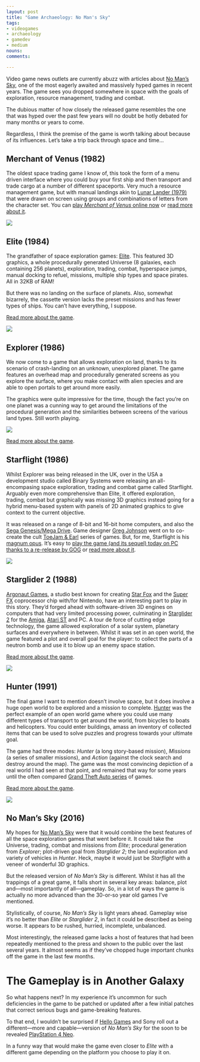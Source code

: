 ```yaml
---
layout: post
title: "Game Archaeology: No Man's Sky"
tags:
- videogames
- archaeology
- gamedev
- medium
nouns:
comments: 

---
```


Video game news outlets are currently abuzz with articles about [No Man’s Sky](https://en.wikipedia.org/wiki/No_Man%27s_Sky), one of the most eagerly awaited and massively hyped games in recent years. The game sees you dropped somewhere in space with the goals of exploration, resource management, trading and combat.

The dubious matter of how closely the released game resembles the one that was hyped over the past few years will no doubt be hotly debated for many months or years to come.

Regardless, I think the premise of the game is worth talking about because of its influences. Let’s take a trip back through space and time...

Merchant of Venus (1982)
------------------------

The oldest space trading game I know of, this took the form of a menu driven interface where you could buy your first ship and then transport and trade cargo at a number of different spaceports. Very much a resource management game, but with manual landings akin to [Lunar Lander (1979)](http://www.mobygames.com/game/arcade/lunar-lander__) that were drawn on screen using groups and combinations of letters from the character set. You can [play _Merchant of Venus_ online now](http://www.zx81stuff.org.uk/zx81/emulate.php?track=MerchantOfVenus.tzx.zip%400&title=Merchant+of+Venus) or [read more about it](http://www.mobygames.com/game/merchant-of-venus).

![](https://miro.medium.com/max/1400/1*_LWM7U4tMEuqhXuj-cvJgw.png)


Elite (1984)
------------

The grandfather of space exploration games: [Elite](https://en.wikipedia.org/wiki/Elite_(video_game)). This featured 3D graphics, a whole procedurally generated Universe (8 galaxies, each containing 256 planets), exploration, trading, combat, hyperspace jumps, manual docking to refuel, missions, multiple ship types and space pirates. All in 32KB of RAM!

But there was no landing on the surface of planets. Also, somewhat bizarrely, the cassette version lacks the preset missions and has fewer types of ships. You can’t have everything, I suppose.

[Read more about the game](http://www.mobygames.com/game/bbc-micro_/elite).

![](https://miro.medium.com/max/1400/1*IZJDEtHnxtQkbdXPR2sQog.png)


Explorer (1986)
---------------

We now come to a game that allows exploration on land, thanks to its scenario of crash-landing on an unknown, unexplored planet. The game features an overhead map and procedurally generated screens as you explore the surface, where you make contact with alien species and are able to open portals to get around more easily.

The graphics were quite impressive for the time, though the fact you’re on one planet was a cunning way to get around the limitations of the procedural generation and the similarities between screens of the various land types. Still worth playing.

![](https://miro.medium.com/max/1400/1*wrpLsl4j7qYehDweLuPrFQ.png)

[Read more about the game](http://www.mobygames.com/game/zx-spectrum/explorer).


Starflight (1986)
-----------------

Whilst Explorer was being released in the UK, over in the USA a development studio called Binary Systems were releasing an all-encompasing space exploration, trading and combat game called Starflight. Arguably even more comprehensive than Elite, it offered exploration, trading, combat but graphically was missing 3D graphics instead going for a hybrid menu-based system with panels of 2D animated graphics to give context to the current objective.

It was released on a range of 8-bit and 16-bit home computers, and also the [Sega Genesis/Mega Drive](https://en.wikipedia.org/wiki/Sega_Genesis). Game designer [Greg Johnson](https://en.wikipedia.org/wiki/Greg_Johnson_(game_designer)) went on to co-create the cult [ToeJam & Earl](https://en.wikipedia.org/wiki/ToeJam_%26_Earl) series of games. But, for me, Starflight is his [magnum opus](https://en.wikipedia.org/wiki/Magnum_opus). It’s easy to [play the game (and its sequel) today on PC thanks to a re-release by GOG](https://www.gog.com/game/starflight_1_2)  or [read more about it](http://www.mobygames.com/game/dos/starflight).

![](https://miro.medium.com/max/1400/1*vpjQoieWmqTkk0Oc_u_rgA.png)


Starglider 2 (1988)
-------------------

[Argonaut Games](https://en.wikipedia.org/wiki/Argonaut_Games), a studio best known for creating [Star Fox](https://en.wikipedia.org/wiki/Star_Fox_(video_game)) and the [Super FX](https://en.wikipedia.org/wiki/Super_FX) coprocessor chip with/for Nintendo, have an interesting part to play in this story. They’d forged ahead with software-driven 3D engines on computers that had very limited processing power, culminating in [Starglider 2](https://en.wikipedia.org/wiki/Starglider_2) for the [Amiga](https://en.wikipedia.org/wiki/Amiga), [Atari ST](https://en.wikipedia.org/wiki/Atari_ST) and PC. A tour de force of cutting edge technology, the game allowed exploration of a solar system, planetary surfaces and everywhere in between. Whilst it was set in an open world, the game featured a plot and overall goal for the player: to collect the parts of a neutron bomb and use it to blow up an enemy space station.

[Read more about the game](http://www.mobygames.com/game/atari-st/starglider-2).

![](https://miro.medium.com/max/1400/1*HGOyD_2zW6YD-Ueh0vdjkg.png)


Hunter (1991)
-------------

The final game I want to mention doesn’t involve space, but it does involve a huge open world to be explored and a mission to complete. [Hunter](https://en.wikipedia.org/wiki/Hunter_(video_game)) was the perfect example of an open world game where you could use many different types of transport to get around the world, from bicycles to boats and helicopters. You could enter buildings, amass an inventory of collected items that can be used to solve puzzles and progress towards your ultimate goal.

The game had three modes: _Hunter_ (a long story-based mission), _Missions_ (a series of smaller missions), and _Action_ (against the clock search and destroy around the map). The game was the most convincing depiction of a real world I had seen at that point, and remained that way for some years until the often compared [Grand Theft Auto series](https://en.wikipedia.org/wiki/Grand_Theft_Auto) of games.

[Read more about the game](http://www.mobygames.com/game/hunter).

![](https://miro.medium.com/max/1400/1*yipfL0Qm7KNYyMKNxgcUgw.png)


No Man’s Sky (2016)
-------------------

My hopes for [No Man’s Sky](https://en.wikipedia.org/wiki/No_Man's_Sky) were that it would combine the best features of all the space exploration games that went before it. It could take the Universe, trading, combat and missions from _Elite_; procedural generation from _Explorer_; plot-driven goal from _Starglider 2_; the land exploration and variety of vehicles in _Hunter_. Heck, maybe it would just be _Starflight_ with a veneer of wonderful 3D graphics.

But the released version of _No Man’s Sky_ is different. Whilst it has all the trappings of a great game, it falls short in several key areas: balance, plot and—most importantly of all—gameplay. So, in a lot of ways the game is actually no more advanced than the 30-or-so year old games I’ve mentioned.

Stylistically, of course, _No Man’s Sky_ is light years ahead. Gameplay wise it’s no better than _Elite_ or _Starglider 2_, in fact it could be described as being worse. It appears to be rushed, hurried, incomplete, unbalanced.

Most interestingly, the released game lacks a host of features that had been repeatedly mentioned to the press and shown to the public over the last several years. It almost seems as if they’ve chopped huge important chunks off the game in the last few months.

The Gameplay is in Another Galaxy
=================================

So what happens next? In my experience it’s uncommon for such deficiencies in the game to be patched or updated after a few initial patches that correct serious bugs and game-breaking features.

To that end, I wouldn’t be surprised if [Hello Games](https://twitter.com/NoMansSky) and Sony roll out a different—more and capable—version of _No Man’s Sky_ for the soon to be revealed [PlayStation 4 Neo](https://www.google.co.uk/search?q=PlayStation+4+Neo).

In a funny way that would make the game even closer to _Elite_ with a different game depending on the platform you choose to play it on.